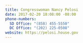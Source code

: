 ```yaml
---
title: Congresswoman Nancy Pelosi
date: 2017-02-20 18:08:00 -08:00
phone-numbers:
  SD Office: "(858) 455-5550"
  DC Office: "(202) 225-0508"
website: https://pelosi.house.gov
---
```


